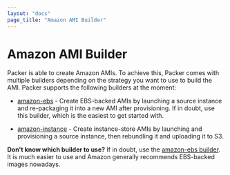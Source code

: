 ```yaml
---
layout: "docs"
page_title: "Amazon AMI Builder"
---
```


# Amazon AMI Builder

Packer is able to create Amazon AMIs. To achieve this, Packer comes with
multiple builders depending on the strategy you want to use to build the
AMI. Packer supports the following builders at the moment:

* [amazon-ebs](/docs/builders/amazon-ebs.html) - Create EBS-backed AMIs
  by launching a source instance and re-packaging it into a new AMI after
  provisioning. If in doubt, use this builder, which is the easiest to get
  started with.

* [amazon-instance](/docs/builders/amazon-instance.html) - Create
  instance-store AMIs by launching and provisioning a source instance, then
  rebundling it and uploading it to S3.

<div class="alert alert-block alert-info">
<strong>Don't know which builder to use?</strong> If in doubt, use the
<a href="/docs/builders/amazon-ebs.html">amazon-ebs builder</a>. It is
much easier to use and Amazon generally recommends EBS-backed images nowadays.
</div>
